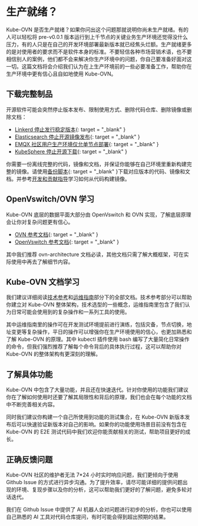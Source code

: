 # 生产就绪？

Kube-OVN 是否生产就绪？如果你问出这个问题那就说明你尚未生产就绪。有的人可以轻松将 pre-v0.0.1 版本运行到上千节点的关键业务生产环境还觉得没什么压力，有的人只是在自己的开发环境部署最新版本就已经焦头烂额。生产就绪更多的是对使用者的要求而不是软件本身的标准。不要轻信各种市场营销术语，也不要相信别人的案例，他们都不会来解决你生产环境中的问题，你自己要准备好面对这一切。这篇文档将会介绍我们认为在上生产环境前的一些必要准备工作，帮助你在生产环境中更有信心且自如地使用 Kube-OVN。

## 下载完整制品

开源软件可能会突然停止版本发布、限制使用方式、删除代码仓库、删除镜像或删除文档：

- [Linkerd 停止发行稳定版本](https://linkerd.io/2024/02/21/announcing-linkerd-2.15/index.html#a-new-model-for-stable-releases){: target = "_blank" }
- [Elasticsearch 停止开源镜像发布](https://github.com/elastic/elasticsearch/issues/70840){: target = "_blank" }
- [EMQX 社区用户生产环境仅允单节点部署](https://www.emqx.com/en/news/emqx-adopts-business-source-license){: target = "_blank" }
- [KubeSphere 停止开源下载](https://github.com/kubesphere/kubesphere/issues/6550){: target = "_blank" }

你需要一份离线完整的代码，镜像和文档，并保证你能够在自己环境里重新构建完整的镜像。请使用[备份脚本](https://github.com/kubeovn/kube-ovn/blob/master/hack/backup.sh){: target = "_blank" }下载对应版本的代码、镜像和文档。并参考[开发和贡献指导](../reference/dev-env.md)学习如何从代码构建镜像。

## OpenVswitch/OVN 学习

Kube-OVN 底层的数据平面大部分由 OpenVswitch 和 OVN 实现，了解底层原理会让你对复杂问题更有信心。

- [OVN 参考文档](https://docs.ovn.org/en/latest/ref/index.html){: target = "_blank" }
- [OpenVswitch 参考文档](https://www.openvswitch.org/support/dist-docs/){: target = "_blank" }

其中我们推荐 ovn-architecture 文档必读，其他文档只需了解大概框架，可在实际使用中再去了解细节内容。

## Kube-OVN 文档学习

我们建议详细阅读[技术参考](../reference/architecture.md)和[运维指南](../ops/kubectl-ko.md)部分下的全部文档。技术参考部分可以帮助你建立对 Kube-OVN 整体架构，技术选型的一些概念，运维指南里包含了我们认为日常可能会使用到的复杂操作和一系列工具的使用。

其中运维指南里的操作可在开发测试环境提前进行演练，包括灾备，节点切换，地址变更等复杂操作，平日的操作可以增强你在生产环境使用的信心，也更加熟悉和了解 Kube-OVN 的原理。其中 kubectl 插件使用 bash 编写了大量简化日常操作的命令，但我们强烈推荐了解每个命令背后的具体执行过程，这可以帮助你对 Kube-OVN 的整体架构有更深刻的理解。

## 了解具体功能

Kube-OVN 中包含了大量功能，并且还在快速迭代。针对你使用的功能我们建议你在了解如何使用时还要了解其局限性和背后的原理，我们也会在每个功能的文档中不断完善相关内容。

同时我们建议你构建一个自己所使用到功能的测试集合，在 Kube-OVN 新版本发布后可以快速验证新版本对自己的影响。如果你的功能使用场景目前没有包含在 Kube-OVN 的 E2E 测试代码中我们欢迎你能贡献相关的测试，帮助项目更好的成长。

## 正确反馈问题

Kube-OVN 社区的维护者无法 7*24 小时实时响应问题，我们更倾向于使用 Github Issue 的方式进行异步沟通。为了提升效率，请尽可能详细的提供问题出现的环境、复现步骤以及你的分析，这可以帮助我们更好的了解问题，避免多轮对话迭代。

我们在 Github Issue 中提供了 AI 机器人会对问题进行初步的分析，你也可以使用自己熟悉的 AI 工具对代码仓库提问，有时可能会得到超出预期的结果。
